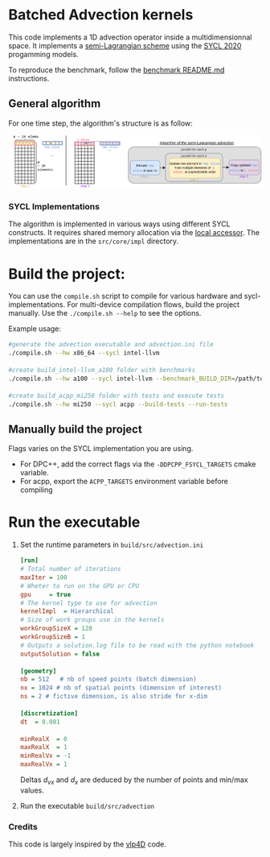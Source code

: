 # Batched Advection kernels

This code implements a 1D advection operator inside a multidimensionnal space. It implements a [semi-Lagrangian scheme](https://en.wikipedia.org/wiki/Semi-Lagrangian_scheme) using the [SYCL 2020](https://registry.khronos.org/SYCL/specs/sycl-2020/html/sycl-2020.html) progamming models.

To reproduce the benchmark, follow the [benchmark README.md](benchmark/README.md) instructions.

## General algorithm
For one time step, the algorithm's structure is as follow:

![Advection process](docs/fig/AdvectionProcess.png)

### SYCL Implementations
The algorithm is implemented in various ways using different SYCL constructs. It requires shared memory allocation via the [local accessor](https://registry.khronos.org/SYCL/specs/sycl-2020/html/sycl-2020.html#sec:accessor.local). The implementations are in the `src/core/impl` directory.

# Build the project:
You can use the `compile.sh` script to compile for various hardware and sycl-implementations. For multi-device compilation flows, build the project manually.
Use the `./compile.sh --help` to see the options.

Example usage:
```sh
#generate the advection executable and advection.ini file
./compile.sh --hw x86_64 --sycl intel-llvm 

#create build_intel-llvm_a100 folder with benchmarks
./compile.sh --hw a100 --sycl intel-llvm --benchmark_BUILD_DIR=/path/to/google/benchmark/build 

#create build_acpp_mi250 folder with tests and execute tests
./compile.sh --hw mi250 --sycl acpp --build-tests --run-tests 
```

## Manually build the project
Flags varies on the SYCL implementation you are using.
- For DPC++, add the correct flags via the `-DDPCPP_FSYCL_TARGETS` cmake variable.
- For acpp, export the `ACPP_TARGETS` environment variable before compiling

# Run the executable
1. Set the runtime parameters in `build/src/advection.ini`

    ```ini
    [run]
    # Total number of iterations
    maxIter = 100
    # Wheter to run on the GPU or CPU
    gpu     = true
    # The kernel type to use for advection
    kernelImpl  = Hierarchical
    # Size of work groups use in the kernels
    workGroupSizeX = 128
    workGroupSizeB = 1
    # Outputs a solution.log file to be read with the python notebook
    outputSolution = false

    [geometry]
    nb = 512   # nb of speed points (batch dimension)
    nx = 1024 # nb of spatial points (dimension of interest)
    ns = 2 # fictive dimension, is also stride for x-dim

    [discretization]
    dt  = 0.001

    minRealX  = 0
    maxRealX  = 1
    minRealVx = -1
    maxRealVx = 1
    ```

    Deltas $d_{vx}$ and $d_x$ are deduced by the number of points and min/max values.

2. Run the executable `build/src/advection`


### Credits
This code is largely inspired by the [vlp4D](https://github.com/yasahi-hpc/vlp4d) code.
